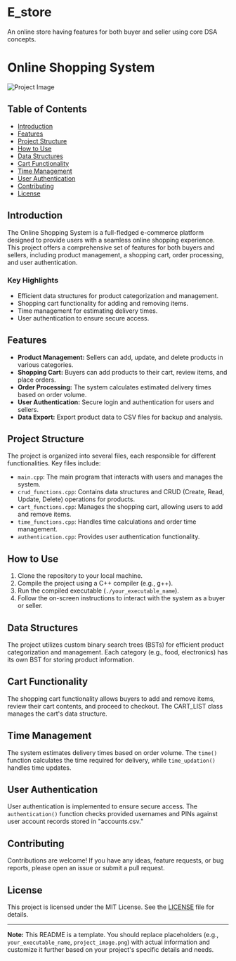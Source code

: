 # E_store
An online store having features for both buyer and seller using core DSA concepts.
# Online Shopping System

![Project Image](project_image.png) <!-- Add an image showcasing your project -->

## Table of Contents
- [Introduction](#introduction)
- [Features](#features)
- [Project Structure](#project-structure)
- [How to Use](#how-to-use)
- [Data Structures](#data-structures)
- [Cart Functionality](#cart-functionality)
- [Time Management](#time-management)
- [User Authentication](#user-authentication)
- [Contributing](#contributing)
- [License](#license)

## Introduction
The Online Shopping System is a full-fledged e-commerce platform designed to provide users with a seamless online shopping experience. This project offers a comprehensive set of features for both buyers and sellers, including product management, a shopping cart, order processing, and user authentication.

### Key Highlights
- Efficient data structures for product categorization and management.
- Shopping cart functionality for adding and removing items.
- Time management for estimating delivery times.
- User authentication to ensure secure access.

## Features
- **Product Management:** Sellers can add, update, and delete products in various categories.
- **Shopping Cart:** Buyers can add products to their cart, review items, and place orders.
- **Order Processing:** The system calculates estimated delivery times based on order volume.
- **User Authentication:** Secure login and authentication for users and sellers.
- **Data Export:** Export product data to CSV files for backup and analysis.

## Project Structure
The project is organized into several files, each responsible for different functionalities. Key files include:
- `main.cpp`: The main program that interacts with users and manages the system.
- `crud_functions.cpp`: Contains data structures and CRUD (Create, Read, Update, Delete) operations for products.
- `cart_functions.cpp`: Manages the shopping cart, allowing users to add and remove items.
- `time_functions.cpp`: Handles time calculations and order time management.
- `authentication.cpp`: Provides user authentication functionality.

## How to Use
1. Clone the repository to your local machine.
2. Compile the project using a C++ compiler (e.g., g++).
3. Run the compiled executable (`./your_executable_name`).
4. Follow the on-screen instructions to interact with the system as a buyer or seller.

## Data Structures
The project utilizes custom binary search trees (BSTs) for efficient product categorization and management. Each category (e.g., food, electronics) has its own BST for storing product information.

## Cart Functionality
The shopping cart functionality allows buyers to add and remove items, review their cart contents, and proceed to checkout. The CART_LIST class manages the cart's data structure.

## Time Management
The system estimates delivery times based on order volume. The `time()` function calculates the time required for delivery, while `time_updation()` handles time updates.

## User Authentication
User authentication is implemented to ensure secure access. The `authentication()` function checks provided usernames and PINs against user account records stored in "accounts.csv."

## Contributing
Contributions are welcome! If you have any ideas, feature requests, or bug reports, please open an issue or submit a pull request.

## License
This project is licensed under the MIT License. See the [LICENSE](LICENSE) file for details.

---

**Note:** This README is a template. You should replace placeholders (e.g., `your_executable_name`, `project_image.png`) with actual information and customize it further based on your project's specific details and needs.
